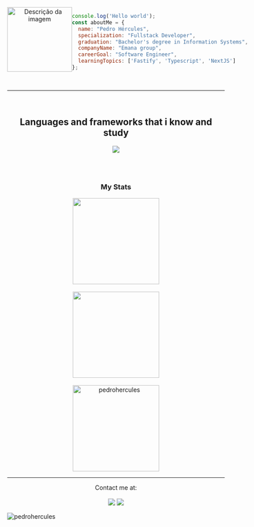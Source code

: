 <div style="display: flex;">
<div align="center">
  <img src="https://c.tenor.com/UTxKJNlZilwAAAAi/luffy-monkey-d-luffy.gif" alt="Descrição da imagem" width="150px" height="150px">
</div>



<div align="left" width="30%">
  
```javascript
console.log('Hello world');
const aboutMe = {
  name: "Pedro Hércules",
  specialization: "Fullstack Developer",
  graduation: "Bachelor's degree in Information Systems",
  companyName: "Emana group",
  careerGoal: "Software Engineer",
  learningTopics: ['Fastify', 'Typescript', 'NextJS']
};
```
</div>

</div>


<br>

<hr>
<br>
<div align="center" style="display: flex; flex-direction: column; justify-content: center; align-items: center;">
  <h2>Languages and frameworks that i know and study</h2>
  <div style="display: flex; flex-wrap: wrap;flex-direction: column; justify-content: center;">
    <img src="https://skillicons.dev/icons?i=html,css,sass,js,ts,python,c,react,nextjs,vite,tailwind,styledcomponents,nodejs,adonis,nest,express,mysql,postgres,sqlite,mongo,prisma,sequelize,docker,jest,linux,git,github,gitlab,aws,vercel,vscode&theme=dark&perline=8" />    
  </div><br>
  <hr>
  <h3>My Stats</h3>
  
  <div align="center">
    <img height="200em" src="https://github-readme-stats.vercel.app/api/top-langs/?username=PedroHercules&layout=compact&langs_count=7&theme=tokyonight"/>
    <br>
    <br>
    <img align="center" height="200em" src="https://github-readme-stats.vercel.app/api?username=PedroHercules&?count_private=true&show_icons=true&theme=tokyonight" />
    <br>
    <br>
    <img align="center" height="200em" src="https://github-readme-streak-stats.herokuapp.com/?user=pedrohercules&&theme=tokyonight" alt="pedrohercules" />
  </div>
  
</div>
<hr>
<div align="center">
  Contact me at:
  <br>
  <br>
  <a href="https://www.linkedin.com/in/pedro-hercules-4878ba200/" target="_blank" rel="noopener noreferrer"><img src="https://img.shields.io/badge/-LinkedIn-%230077B5?style=for-the-badge&logo=linkedin&logoColor=white" target="_blank"></a>
  <a href="mailto:pedroherculesdantas@gmail.com" target="_blank" rel="noopener noreferrer"><img src="https://img.shields.io/badge/Gmail-D14836?style=for-the-badge&logo=gmail&logoColor=white" target="_blank"></a> 
  
  <p align="left"> <img src="https://komarev.com/ghpvc/?username=pedrohercules&label=Profile%20views&color=000000&style=flat" alt="pedrohercules" /> </p>
 
</div>

  
  
